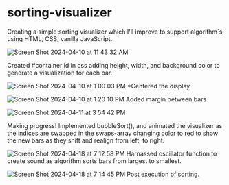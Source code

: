 # sorting-visualizer
Creating a simple sorting visualizer which I'll improve to support algorithm`s using HTML, CSS, vanilla JavaScript.

![Screen Shot 2024-04-10 at 11 43 32 AM](https://github.com/rmorales723/sorting-visualizer/assets/72527380/ccdb4fc5-4945-48ae-b836-fff614af1ee8)

Created #container id in css adding height, width, and background color to generate a visualization for each bar.

![Screen Shot 2024-04-10 at 1 00 03 PM](https://github.com/rmorales723/sorting-visualizer/assets/72527380/2eb42371-1db2-4511-a514-1c9fbde864c8)
*Centered the display

![Screen Shot 2024-04-10 at 1 20 10 PM](https://github.com/rmorales723/sorting-visualizer/assets/72527380/c743f5b1-ba81-45e7-ab94-8caa7afbb406)
Added margin between bars

![Screen Shot 2024-04-11 at 3 54 42 PM](https://github.com/rmorales723/sorting-visualizer/assets/72527380/5dc4c2a1-6bed-4100-ac81-62b4c160c539)

Making progress!
Implemented bubbleSort(), and animated the visualizer as the indices are swapped in the swaps-array changing color to red to show the new bars as they shift and realign from left, to right.

![Screen Shot 2024-04-18 at 7 12 58 PM](https://github.com/rmorales723/sorting-visualizer/assets/72527380/215572a3-f870-4832-868e-08517c452f52)
Harnassed oscillator function to create sound as algorithm sorts bars from largest to smallest.

![Screen Shot 2024-04-18 at 7 14 45 PM](https://github.com/rmorales723/sorting-visualizer/assets/72527380/b5bc530a-e53d-4f89-99b4-618858fa4c81)
Post execution of sorting.
